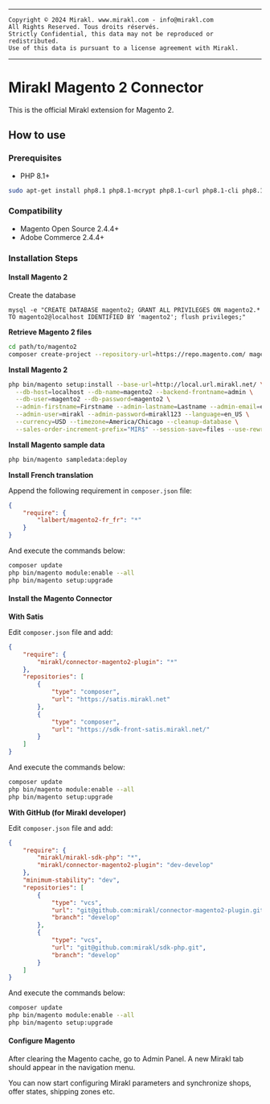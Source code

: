 ****
    Copyright © 2024 Mirakl. www.mirakl.com - info@mirakl.com
    All Rights Reserved. Tous droits réservés.
    Strictly Confidential, this data may not be reproduced or redistributed.
    Use of this data is pursuant to a license agreement with Mirakl.
****

# Mirakl Magento 2 Connector

This is the official Mirakl extension for Magento 2.

## How to use

### Prerequisites

 * PHP 8.1+
 ```bash
sudo apt-get install php8.1 php8.1-mcrypt php8.1-curl php8.1-cli php8.1-mysql php8.1-gd libapache2-mod-php8.1 php8.1-intl php8.1-zip php-xml php-mbstring
 ```

### Compatibility

 * Magento Open Source 2.4.4+
 * Adobe Commerce 2.4.4+

### Installation Steps

#### Install Magento 2

Create the database

`mysql -e "CREATE DATABASE magento2; GRANT ALL PRIVILEGES ON magento2.* TO magento2@localhost IDENTIFIED BY 'magento2'; flush privileges;"`

**Retrieve Magento 2 files**

```bash
cd path/to/magento2
composer create-project --repository-url=https://repo.magento.com/ magento/project-community-edition .
```

**Install Magento 2**

```bash
php bin/magento setup:install --base-url=http://local.url.mirakl.net/ \
  --db-host=localhost --db-name=magento2 --backend-frontname=admin \
  --db-user=magento2 --db-password=magento2 \
  --admin-firstname=Firstname --admin-lastname=Lastname --admin-email=email@mirakl.com \
  --admin-user=mirakl --admin-password=mirakl123 --language=en_US \
  --currency=USD --timezone=America/Chicago --cleanup-database \
  --sales-order-increment-prefix="MIR$" --session-save=files --use-rewrites=1
```
**Install Magento sample data**

```bash
php bin/magento sampledata:deploy
```

**Install French translation**

Append the following requirement in `composer.json` file:

```json
{
    "require": {
        "lalbert/magento2-fr_fr": "*"
    }
}
```

And execute the commands below:

```bash
composer update
php bin/magento module:enable --all
php bin/magento setup:upgrade
```

#### Install the Magento Connector

**With Satis**

Edit `composer.json` file and add:

```json
{
    "require": {
        "mirakl/connector-magento2-plugin": "*"
    },
    "repositories": [
        {
            "type": "composer",
            "url": "https://satis.mirakl.net"
        },
        {
            "type": "composer",
            "url": "https://sdk-front-satis.mirakl.net/"
        }
    ]
}
```

And execute the commands below:

```bash
composer update
php bin/magento module:enable --all
php bin/magento setup:upgrade
```

**With GitHub (for Mirakl developer)**

Edit `composer.json` file and add:

```json
{
    "require": {
        "mirakl/mirakl-sdk-php": "*",
        "mirakl/connector-magento2-plugin": "dev-develop"
    },
    "minimum-stability": "dev",
    "repositories": [
        {
            "type": "vcs",
            "url": "git@github.com:mirakl/connector-magento2-plugin.git",
            "branch": "develop"
        },
        {
            "type": "vcs",
            "url": "git@github.com:mirakl/sdk-php.git",
            "branch": "develop"
        }
    ]
}
```

And execute the commands below:

```bash
composer update
php bin/magento module:enable --all
php bin/magento setup:upgrade
```

#### Configure Magento

After clearing the Magento cache, go to Admin Panel. A new Mirakl tab should appear in the navigation menu.

You can now start configuring Mirakl parameters and synchronize shops, offer states, shipping zones etc.
